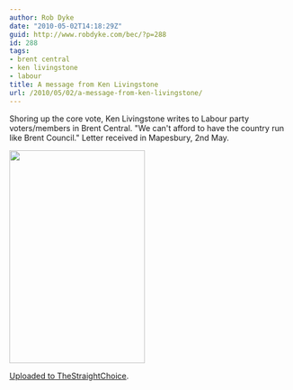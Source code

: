 ```yaml
---
author: Rob Dyke
date: "2010-05-02T14:18:29Z"
guid: http://www.robdyke.com/bec/?p=288
id: 288
tags:
- brent central
- ken livingstone
- labour
title: A message from Ken Livingstone
url: /2010/05/02/a-message-from-ken-livingstone/
---
```

Shoring up the core vote, Ken Livingstone writes to Labour party voters/members in Brent Central. "We can't afford to have the country run like Brent Council." Letter received in Mapesbury, 2nd May.

<img class="aligncenter" title="Ken Livingstone writes to Brent Central" src="http://thestraightchoice.s3.amazonaws.com/large/ed322ce474e116296ca4cc6fe3b90812.jpg" alt="" width="241" height="379" />

[Uploaded to TheStraightChoice](http://www.thestraightchoice.org/leaflets/4864).
